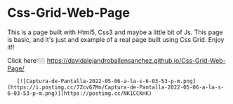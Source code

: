# Css-Grid-Web-Page
This is a page built with Html5, Css3 and maybe a little bit of Js. This page is basic, and it's just and example of a real page built using Css Grid. Enjoy it!!

Click here👇🏼 https://davidalejandroballensanchez.github.io/Css-Grid-Web-Page/ 

       [![Captura-de-Pantalla-2022-05-06-a-la-s-6-03-53-p-m.png](https://i.postimg.cc/7Zcv67Mn/Captura-de-Pantalla-2022-05-06-a-la-s-6-03-53-p-m.png)](https://postimg.cc/NK1CCKnK)
